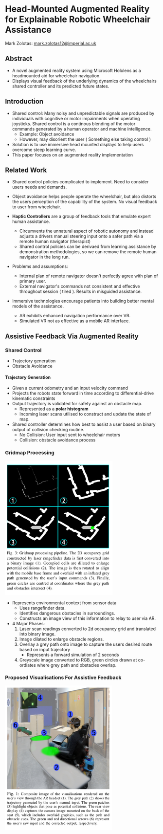 # Head-Mounted Augmented Reality for Explainable Robotic Wheelchair Assistance

Mark Zolotas: mark.zolotas12@imperial.ac.uk

## Abstract
* A novel augmented reality system using Microsoft Hololens as a headmounted aid for wheelchair navigation.
* Displays visual feedback of the underlying dynamics of the wheelchairs shared controller and its predicted future states.

## Introduction
* Shared control: Many noisy and unpredictable signals are produced by individuals with cognitive or motor impairments when operating joysticks. Shared control is a continous blending of the motor commands generated by a human operator and machine intelligence.
    * Example: Object avoidance
    * However, may disorient the user ( Something else taking control )
* Solution is to use immersive head mounted displays to help users overcome steep learning curve.
* This paper focuses on an augmented reality implementation

## Related Work
* Shared control policies complicated to implement. Need to consider users needs and demands.
* Object avoidance helps people operate the wheelchair, but also distorts the users perception of the capability of the system. No visual feedback to user from wheelchair.

* __Haptic Controllers__ are a group of feedback tools that emulate expert human assistance.
    * Circumvents the unnatural aspect of robotic autonomy and instead adjusts a drivers manual steering input onto a safer path via a remote human navigator (therapist)
    * Shared control policies can be derivaed from learning assistance by demonstration methodologies, so we can remove the remote human navigator in the long run.
* Problems and assumptions:
    * Internal plan of remote navigator doesn't perfectly agree with plan of primary user.
    * External navigator's commands not consistent and effective throughout session ( tired ). Results in misguided assistance.

* Immersive technologies encourage patients into building better mental models of the assistance.
    * AR exhibits enhanced navigation performance over VR.
    * Simulated VR not as effective as a mobile AR interface.

## Assistive Feedback Via Augmented Reality

### Shared Control
* Trajectory generation
* Obstacle Avoidance

#### Trajectory Generation
* Given a current odometry and an input velocity command
* Projects the robots state forward in time according to differential-drive kinematic constraints
* Output trajectory is validated for safety against an obstacle map.
    * Represented as a __polar histogram__
    * Incoming laser scans utilised to construct and update the state of map.
* Shared controller determines how best to assist a user based on binary output of collision checking routine.
    * No Collision: User input sent to wheelchair motors
    * Collision: obstacle avoidance process

### Gridmap Processing
![](2018-11-06-14-28-12.png)
* Represents environmental context from sensor data
    * Uses rangefinder data.
    * Identifies dangerous obstacles in surroundings.
    * Constructs an image view of this information to relay to user via AR.
* 4 Major Phases:
    1. Laser scan readings converted to 2d occupancy grid and translated into binary image.
    2. Image dilated to enlarge obstacle regions.
    3. Overlay a grey path onto image to capture the users desired route based on input trajectory
        * Represents a forward simulation of 2 seconds
    4. Greyscale image converted to RGB, green circles drawn at co-ordiates where grey path and obstacles overlap.
    
### Proposed Visualisations For Assistive Feedback
![](2018-11-06-14-32-32.png)